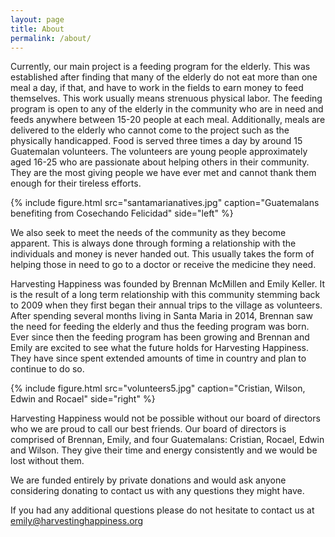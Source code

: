 ```yaml
---
layout: page
title: About
permalink: /about/
---
```


Currently, our main project is a feeding program for the elderly. This was established after finding that many of the elderly do not eat more than one meal a day, if that, and have to work in the fields to earn money to feed themselves. This work usually means strenuous physical labor. The feeding program is open to any of the elderly in the community who are in need and feeds anywhere between 15-20 people at each meal. Additionally, meals are delivered to the elderly who cannot come to the project such as the physically handicapped. Food is served three times a day by around 15 Guatemalan volunteers. The volunteers are young people approximately aged 16-25 who are passionate about helping others in their community. They are the most giving people we have ever met and cannot thank them enough for their tireless efforts.

{% include figure.html src="santamarianatives.jpg" caption="Guatemalans benefiting from Cosechando Felicidad" side="left" %}

We also seek to meet the needs of the community as they become apparent. This is always done through forming a relationship with the individuals and money is never handed out. This usually takes the form of helping those in need to go to a doctor or receive the medicine they need.

Harvesting Happiness was founded by Brennan McMillen and Emily Keller. It is the result of a long term relationship with this community stemming back to 2009 when they first began their annual trips to the village as volunteers. After spending several months living in Santa Maria in 2014, Brennan saw the need for feeding the elderly and thus the feeding program was born. Ever since then the feeding program has been growing and Brennan and Emily are excited to see what the future holds for Harvesting Happiness. They have since spent extended amounts of time in country and plan to continue to do so.

{% include figure.html src="volunteers5.jpg" caption="Cristian, Wilson, Edwin and Rocael" side="right" %}

Harvesting Happiness would not be possible without our board of directors who we are proud to call our best friends. Our board of directors is comprised of Brennan, Emily, and four Guatemalans: Cristian, Rocael, Edwin and Wilson. They give their time and energy consistently and we would be lost without them.

We are funded entirely by private donations and would ask anyone considering donating to contact us with any questions they might have.

If you had any additional questions please do not hesitate to contact us at [emily@harvestinghappiness.org](mailto:emily@harvestinghappiness.org)
